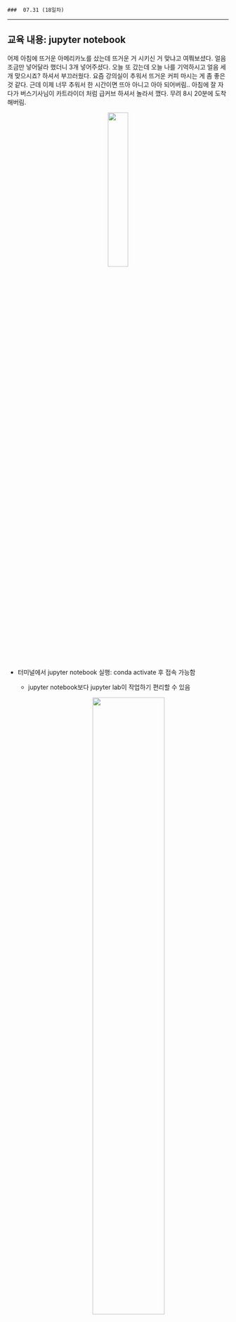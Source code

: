     ###  07.31 (18일차)
---
교육 내용: jupyter notebook
---
어제 아침에 뜨거운 아메리카노를 샀는데 뜨거운 거 시키신 거 맞냐고 여쭤보셨다. 얼음 조금만 넣어달라 했더니 3개 넣어주셨다. 오늘 또 갔는데 오늘 나를 기억하시고 얼음 세 개 맞으시죠? 하셔서 부끄러웠다. 요즘 강의실이 추워서 뜨거운 커피 마시는 게 좀 좋은 것 같다. 근데 이제 너무 추워서 한 시간이면 뜨아 아니고 아아 되어버림.. 아침에 잘 자다가 버스기사님이 카트라이더 처럼 급커브 하셔서 놀라서 깼다. 무려 8시 20분에 도착해버림. 
<p align="center">
<img src="https://github.com/user-attachments/assets/72dc11f8-f0ba-4a7d-9847-327477f143b8" width="30%" /> </p><br>


<br><br>

- 터미널에서 jupyter notebook 실행: conda activate 후 접속 가능함
  - jupyter notebook보다 jupyter lab이 작업하기 편리할 수 있음 
    <p align="center">
    <img src="https://github.com/user-attachments/assets/a4ed0ae3-1a0c-4d1a-ac04-ea4a970833e7" width="60%" /> </p><br>

- **pypmysql**: mysql을 python에서 사용할 수 있게 해주는 라이브러리 중 하나
  ```python
  # 작동방식
  
  # 1. 모듈 불러옴
  import pymysql
  
  # 2. pymysql한테 3306 포트번호와 접속할 ID, PW
  connection = pymysql.connect(host='localhost',
                               user='root',
                               password='0000',
                               database='fisa')
  
  # 3. 대신 일하게 만들 커서 만듦
  cursor = connection.cursor()
  
  # 4. 실행할 SQL문을 넘김 - 한 번에 한 문장 넘김 
  cursor.execute("INSERT INTO students (name, gender, birth, english, math, korean) VALUES ('wage2', 'woman', '1982-1-13', 76, 30, 80);")
  cursor.execute("INSERT INTO students (name, gender, birth, english, math, korean) VALUES ('tina2', 'woman', '1982-12-3', 87, 62, 71);")
  
  # 5. DB에 현재 상태를 COMMIT 
  connection.commit()
  
  # 6. DB와 연결을 닫음
  connection.close()
  ```
<br>

- **fetch**: 행을 가져오는 함수
  ```python
  cursor.execute('SELECT * FROM box_office') 
  cursor.fetchall() # 다 가져옴
  cursor.fetchone() #한 행씩 가져옴 (계속 돌리면 다음 행 보여주는 방식)
  ```
<br>

- pandas를 이용해서 SQL문을 datafram으로 가져오기
  ```python
  import pandas as pd
  
  SQL = "select * from box_office where year(release_date) = 2019 order by sale_amt limit 5"
  data1 = pd.read_sql(SQL, connection)
  connection.close()
  ```
<br>

- **read_csv**: csv 파일을 불러오듯이 sql함수 불러오고 df 형태로 확인 가능 
  ```python
  df = pd.read_sql("select * from emp",connection)
  ```
<br>

- **SQLAlchemy**: python에서 사용하는 대표적인 ORM
  - ORM: 객체와 DB의 테이블을 매핑 -> SQL 직접 작성 안 해도 테이블 조작 가능
  - Dataframe은 항상 index가 있기 때문에, 테이블 구조와 안맞을 수 있음, 그래서 index=False 로 작성
    ```python
    import pymysql
    from sqlalchemy import create_engine  # InnoDB
    import pandas as pd
    
    ## 접속할DB종류+접속에사용할패키지명 + :// + userid:password @ 주소:포트번호/db?인코딩방법 의 형태를 띔
    engine = create_engine(f"mysql+pymysql://{db_info['USER']}:{db_info['PASSWD']}@{db_info['HOST']}:3306/fisa")
    
    conn = pymysql.connect(
        user = USER,
        passwd = PASSWD,
        host = HOST,
        port = PORT
        # autocommit = True # default : False # 오토커밋 기능 설정
    )
    
    conn
    
    conn.select_db("fisa") # use DB명;
    
    cursor = conn.cursor(pymysql.cursors.DictCursor)  # 딕셔너리 형식으로 데이터를 받아오는 옵션.
    
    cursor.execute('select * from emp;')
    result = cursor.fetchall()
    
    result[0]   # 행번호대로 / 컬럼으로 값을 받아서 사용할 수 있겠구나 
    
    result_df = pd.DataFrame(result)
    result_df  
    ```
<br>

***
<br> 
